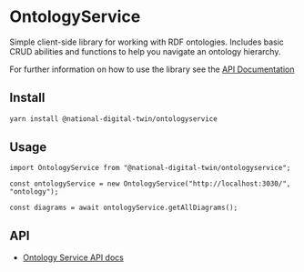 # OntologyService

Simple client-side library for working with RDF ontologies. Includes basic CRUD
abilities and functions to help you navigate an ontology hierarchy.

For further information on how to use the library see the [API Documentation](README.md#API)

## Install

```bash
yarn install @national-digital-twin/ontologyservice
```

## Usage

```tsx
import OntologyService from "@national-digital-twin/ontologyservice";

const ontologyService = new OntologyService("http://localhost:3030/", "ontology");

const diagrams = await ontologyService.getAllDiagrams();
```

## API

* [Ontology Service API docs]()
